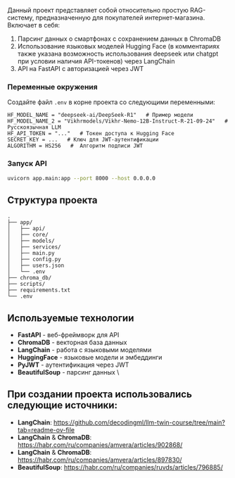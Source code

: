 Данный проект представляет собой относительно простую RAG-систему, предназначенную для покупателей интернет-магазина. Включает в себя:

1. Парсинг данных о смартфонах с сохранением данных в ChromaDB
2. Использование языковых моделей Hugging Face (в комментариях также указана возможность использования deepseek или chatgpt при условии наличия API-токенов) через LangChain
3. API на FastAPI с авторизацией через JWT

### Переменные окружения

Создайте файл `.env` в корне проекта со следующими переменными:

```
HF_MODEL_NAME = "deepseek-ai/DeepSeek-R1"   # Пример модели
HF_MODEL_NAME_2 = "Vikhrmodels/Vikhr-Nemo-12B-Instruct-R-21-09-24"   # Русскоязычная LLM
HF_API_TOKEN = "..."   # Токен доступа к Hugging Face
SECRET_KEY = ...   # Ключ для JWT-аутентификации
ALGORITHM = HS256   #  Алгоритм подписи JWT
```

### Запуск API 

```bash
uvicorn app.main:app --port 8000 --host 0.0.0.0
```

## Структура проекта

```
.
├── app/                  
│   ├── api/             
│   ├── core/             
│   ├── models/          
│   ├── services/         
│   ├── main.py
│   ├── config.py
│   ├── users.json
│   └── .env        
├── chroma_db/           
├── scripts/             
├── requirements.txt      
└── .env                 
```

## Используемые технологии

- **FastAPI** - веб-фреймворк для API
- **ChromaDB** - векторная база данных
- **LangChain** - работа с языковыми моделями
- **HuggingFace** - языковые модели и эмбеддинги
- **PyJWT** - аутентификация через JWT
- **BeautifulSoup** - парсинг данных \

## При создании проекта использовались следующие источники:

- **LangChain**: https://github.com/decodingml/llm-twin-course/tree/main?tab=readme-ov-file
- **LangChain** & **ChromaDB**:  https://habr.com/ru/companies/amvera/articles/902868/
- **LangChain** & **ChromaDB**: https://habr.com/ru/companies/amvera/articles/897830/
- **BeautifulSoup**: https://habr.com/ru/companies/ruvds/articles/796885/
